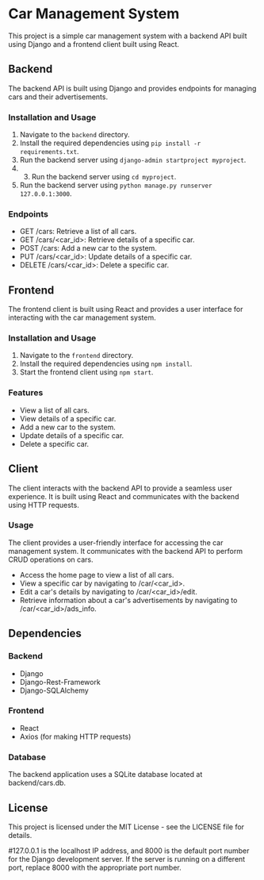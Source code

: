 # Car Management System

This project is a simple car management system with a backend API built using Django and a frontend client built using React.

## Backend

The backend API is built using Django and provides endpoints for managing cars and their advertisements.

### Installation and Usage

1. Navigate to the `backend` directory.
2. Install the required dependencies using `pip install -r requirements.txt`.
3. Run the backend server using `django-admin startproject myproject`.
4. 3. Run the backend server using `cd myproject`.
3. Run the backend server using `python manage.py runserver 127.0.0.1:3000`.

### Endpoints

- GET /cars: Retrieve a list of all cars.
- GET /cars/<car_id>: Retrieve details of a specific car.
- POST /cars: Add a new car to the system.
- PUT /cars/<car_id>: Update details of a specific car.
- DELETE /cars/<car_id>: Delete a specific car.

## Frontend

The frontend client is built using React and provides a user interface for interacting with the car management system.

### Installation and Usage

1. Navigate to the `frontend` directory.
2. Install the required dependencies using `npm install`.
3. Start the frontend client using `npm start`.

### Features

- View a list of all cars.
- View details of a specific car.
- Add a new car to the system.
- Update details of a specific car.
- Delete a specific car.

## Client

The client interacts with the backend API to provide a seamless user experience. It is built using React and communicates with the backend using HTTP requests.

### Usage

The client provides a user-friendly interface for accessing the car management system. It communicates with the backend API to perform CRUD operations on cars.

- Access the home page to view a list of all cars.
- View a specific car by navigating to /car/<car_id>.
- Edit a car's details by navigating to /car/<car_id>/edit.
- Retrieve information about a car's advertisements by navigating to /car/<car_id>/ads_info.

## Dependencies

### Backend

- Django
- Django-Rest-Framework
- Django-SQLAlchemy

### Frontend

- React
- Axios (for making HTTP requests)

### Database

The backend application uses a SQLite database located at backend/cars.db.

## License

This project is licensed under the MIT License - see the LICENSE file for details.

#127.0.0.1 is the localhost IP address, and 8000 is the default port number for the Django development server. If the server is running on a different port, replace 8000 with the appropriate port number.
